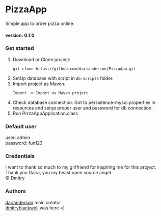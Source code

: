 # PizzaApp
Simple app to order pizza online.
#### version: __0.1.0__

### Get started

1. Download or Clone project:
    ```
    git clone https://github.com/darianderson/PizzaApp.git
    ``` 
1. SetUp database with script in `db-scripts` folder.
1. Import project as Maven:
     ```
     Import -> Import as Maven project
     ```
1. Check database connection. Got to persistence-mysql.properties in resources and setup proper user and password for db connection.
1. Run PizzaAppApplication.class

### Default user

user:     admin <br>
password: fun123

### Credentials

I want to thank so much to my girlfriend for inspiring me for this project. <br>
Thank you Daria, you my beast open source angel. <br>
&copy; Dmitry

### Authors
[darianderson](https://github.com/darianderson) main creator <br>
[dmitryblackwell](https://github.com/dmitryblackwell) was here =)